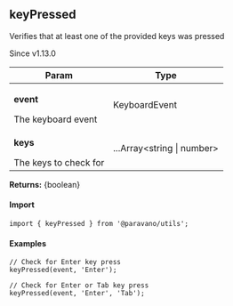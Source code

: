 <h2>keyPressed</h2>
<p>Verifies that at least one of the provided keys was pressed</p>
<p>Since v1.13.0</p>
<table>
      <thead>
      <tr>
        <th>Param</th>
        <th>Type</th></tr>
      </thead>
      <tbody><tr><td><p><b>event</b></p>The keyboard event</td><td>KeyboardEvent</td></tr><tr><td><p><b>keys</b></p>The keys to check for</td><td>...Array&lt;string | number&gt;</td></tr></tbody>
    </table><p><b>Returns:</b> {boolean}</p>
<h4>Import</h4>

```
import { keyPressed } from '@paravano/utils';
```

  <h4>Examples</h4>




```
// Check for Enter key press
keyPressed(event, 'Enter');

// Check for Enter or Tab key press
keyPressed(event, 'Enter', 'Tab');
```

